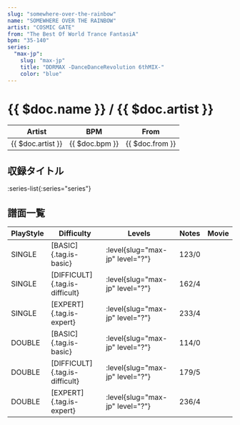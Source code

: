 ```yaml
---
slug: "somewhere-over-the-rainbow"
name: "SOMEWHERE OVER THE RAINBOW"
artist: "COSMIC GATE"
from: "The Best Of World Trance FantasiA"
bpm: "35-140"
series:
  "max-jp":
    slug: "max-jp"
    title: "DDRMAX -DanceDanceRevolution 6thMIX-"
    color: "blue"
---
```


# {{ $doc.name }} / {{ $doc.artist }}

|Artist|BPM|From|
|------|---|----|
|{{ $doc.artist }}|{{ $doc.bpm }}|{{ $doc.from }}|

## 収録タイトル

:series-list{:series="series"}

## 譜面一覧

|PlayStyle|Difficulty|Levels|Notes|Movie|
|---------|----------|------|-----|-----|
|SINGLE|[BASIC]{.tag.is-basic}|:level{slug="max-jp" level="?"}|123/0||
|SINGLE|[DIFFICULT]{.tag.is-difficult}|:level{slug="max-jp" level="?"}|162/4||
|SINGLE|[EXPERT]{.tag.is-expert}|:level{slug="max-jp" level="?"}|233/4||
|DOUBLE|[BASIC]{.tag.is-basic}|:level{slug="max-jp" level="?"}|114/0||
|DOUBLE|[DIFFICULT]{.tag.is-difficult}|:level{slug="max-jp" level="?"}|179/5||
|DOUBLE|[EXPERT]{.tag.is-expert}|:level{slug="max-jp" level="?"}|236/4||
